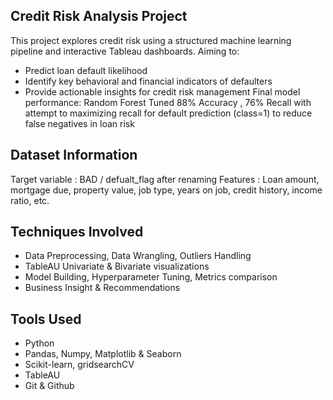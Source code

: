 Credit Risk Analysis Project
--
This project explores credit risk using a structured machine learning pipeline 
and interactive Tableau dashboards. Aiming to:
- Predict loan default likelihood
- Identify key behavioral and financial indicators of defaulters
- Provide actionable insights for credit risk management
Final model performance: Random Forest Tuned 88% Accuracy , 76% Recall with attempt to
maximizing recall for default prediction (class=1) to reduce false negatives in loan risk

Dataset Information
--
Target variable : BAD / defualt_flag after renaming
Features : Loan amount, mortgage due, property value, job type, years on job, credit history, income ratio, etc.

Techniques Involved
--
- Data Preprocessing, Data Wrangling, Outliers Handling
- TableAU Univariate & Bivariate visualizations
- Model Building, Hyperparameter Tuning, Metrics comparison
- Business Insight & Recommendations

Tools Used
--
- Python
- Pandas, Numpy, Matplotlib & Seaborn
- Scikit-learn, gridsearchCV
- TableAU
- Git & Github
